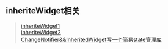 ## inheriteWidget相关
> [ inheriteWidget1 ]( https://github.com/pheromone/Flutter_learn_demo/tree/master/%E5%85%B6%E4%BB%96/%E6%A1%88%E4%BE%8B/inherited/inheritedwidget_demo )<br/>
> [ inheriteWidget2 ]( https://github.com/pheromone/Flutter_learn_demo/tree/master/%E5%85%B6%E4%BB%96/%E6%A1%88%E4%BE%8B/inherited/inherite_widget_demo )<br/>
> [ ChangeNotifier&&InheritedWidget写一个简易state管理库 ]( https://github.com/pheromone/Flutter_learn_demo/tree/master/%E5%85%B6%E4%BB%96/%E6%A1%88%E4%BE%8B/inherited/change_notifier_demo )<br/>
